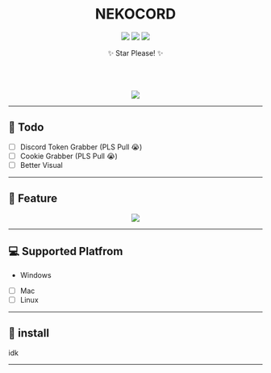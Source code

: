 <div align="center">
    <h1>NEKOCORD</h1>
    <p> </p>
    <img src="https://img.shields.io/github/languages/top/zakocord/Nekocord?color=%23000000">
    <img src="https://img.shields.io/github/last-commit/zakocord/Nekocord?color=%23000000&logoColor=%23000000">
    <img src="https://img.shields.io/github/stars/zakocord/Nekocord?color=%23000000&logoColor=%23000000">
    <p>✨️ Star Please! ✨️</p>
    <br>
    <br>
    <br>
    <img src="https://raw.githubusercontent.com/zakocord/Nekocord/refs/heads/main/img/rat.png">
</div>

<hr>

## 📝 Todo
- [ ] Discord Token Grabber (PLS Pull 😭)
- [ ] Cookie Grabber (PLS Pull 😭)
- [ ] Better Visual

---

## 📖 Feature
<div align="center">
    <img src="https://raw.githubusercontent.com/zakocord/Nekocord/refs/heads/main/img/showcase.jpg">
    </a>
</div>

---

## 💻️ Supported Platfrom
- Windows
- [ ] Mac
- [ ] Linux 

---

## 💾 install
idk

---
